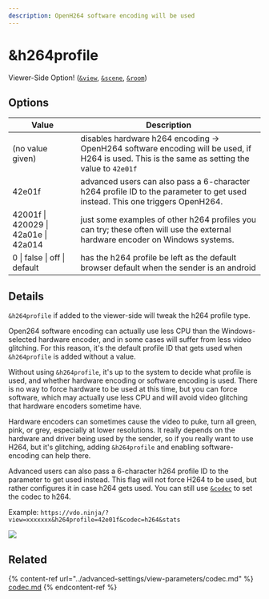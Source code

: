 ```yaml
---
description: OpenH264 software encoding will be used
---
```


# \&h264profile

Viewer-Side Option! ([`&view`](../advanced-settings/view-parameters/view.md), [`&scene`](../advanced-settings/view-parameters/scene.md), [`&room`](../general-settings/room.md))

## Options

| Value                                | Description                                                                                                                                    |
| ------------------------------------ | ---------------------------------------------------------------------------------------------------------------------------------------------- |
| (no value given)                     | disables hardware h264 encoding -> OpenH264 software encoding will be used, if H264 is used. This is the same as setting the value to `42e01f` |
| 42e01f                               | advanced users can also pass a 6-character h264 profile ID to the parameter to get used instead. This one triggers OpenH264.                   |
| 42001f \| 420029 \| 42a01e \| 42a014 | just some examples of other h264 profiles you can try; these often will use the external hardware encoder on Windows systems.                  |
| 0 \| false \| off \| default         | has the h264 profile be left as the default browser default when the sender is an android                                                      |

## Details

`&h264profile` if added to the viewer-side will tweak the h264 profile type.&#x20;

Open264 software encoding can actually use less CPU than the Windows-selected hardware encoder, and in some cases will suffer from less video glitching. For this reason, it's the default profile ID that gets used when `&h264profile` is added without a value.

Without using `&h264profile`, it's up to the system to decide what profile is used, and whether hardware encoding or software encoding is used. There is no way to force hardware to be used at this time, but you can force software, which may actually use less CPU and will avoid video glitching that hardware encoders sometime have.

Hardware encoders can sometimes cause the video to puke, turn all green, pink, or grey, especially at lower resolutions. It really depends on the hardware and driver being used by the sender, so if you really want to use H264, but it's glitching, adding `&h264profile` and enabling software-encoding can help there.

Advanced users can also pass a 6-character h264 profile ID to the parameter to get used instead. This flag will not force H264 to be used, but rather configures it in case h264 gets used. You can still use [`&codec`](../advanced-settings/view-parameters/codec.md) to set the codec to h264.

Example: `https://vdo.ninja/?view=xxxxxxx&h264profile=42e01f&codec=h264&stats`

![](https://lh5.googleusercontent.com/sITY54EgMFJiM2nX7QXOjd645PKQv\_xktwsSUg1QVyvdpxJ9hLRuv0iyOQiL4nHw0dDYklKKp8bqh5F3jFh8prq9foPjaEZmv\_se\_bEwzhECGUDjTYHCJvbaw\_eve8Xs3T5\_7fxf)

## Related

{% content-ref url="../advanced-settings/view-parameters/codec.md" %}
[codec.md](../advanced-settings/view-parameters/codec.md)
{% endcontent-ref %}
